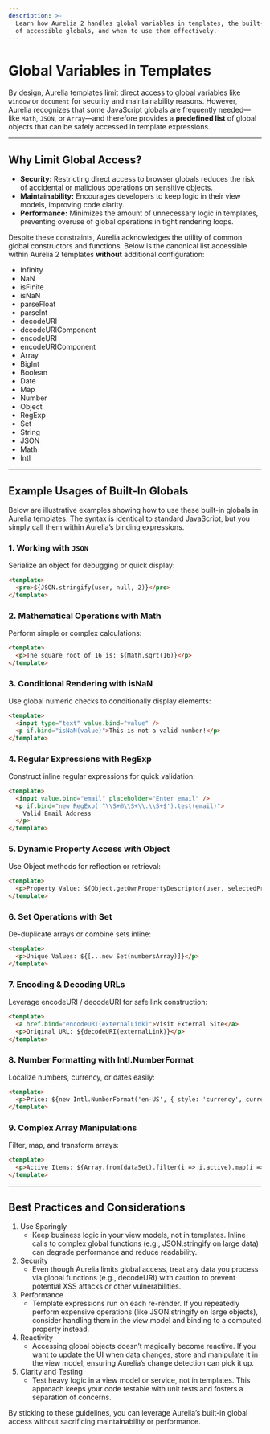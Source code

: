 ```yaml
---
description: >-
  Learn how Aurelia 2 handles global variables in templates, the built-in list
  of accessible globals, and when to use them effectively.
---
```


# Global Variables in Templates

By design, Aurelia templates limit direct access to global variables like `window` or `document` for security and maintainability reasons. However, Aurelia recognizes that some JavaScript globals are frequently needed—like `Math`, `JSON`, or `Array`—and therefore provides a **predefined list** of global objects that can be safely accessed in template expressions.

---

## Why Limit Global Access?

- **Security:** Restricting direct access to browser globals reduces the risk of accidental or malicious operations on sensitive objects.
- **Maintainability:** Encourages developers to keep logic in their view models, improving code clarity.
- **Performance:** Minimizes the amount of unnecessary logic in templates, preventing overuse of global operations in tight rendering loops.

Despite these constraints, Aurelia acknowledges the utility of common global constructors and functions. Below is the canonical list accessible within Aurelia 2 templates **without** additional configuration:

- Infinity
- NaN
- isFinite
- isNaN
- parseFloat
- parseInt
- decodeURI
- decodeURIComponent
- encodeURI
- encodeURIComponent
- Array
- BigInt
- Boolean
- Date
- Map
- Number
- Object
- RegExp
- Set
- String
- JSON
- Math
- Intl

---

## Example Usages of Built-In Globals

Below are illustrative examples showing how to use these built-in globals in Aurelia templates. The syntax is identical to standard JavaScript, but you simply call them within Aurelia’s binding expressions.

### 1. Working with `JSON`

Serialize an object for debugging or quick display:

```html
<template>
  <pre>${JSON.stringify(user, null, 2)}</pre>
</template>
```

### 2. Mathematical Operations with Math

Perform simple or complex calculations:

```html
<template>
  <p>The square root of 16 is: ${Math.sqrt(16)}</p>
</template>
```

### 3. Conditional Rendering with isNaN

Use global numeric checks to conditionally display elements:

```html
<template>
  <input type="text" value.bind="value" />
  <p if.bind="isNaN(value)">This is not a valid number!</p>
</template>
```

### 4. Regular Expressions with RegExp

Construct inline regular expressions for quick validation:

```html
<template>
  <input value.bind="email" placeholder="Enter email" />
  <p if.bind="new RegExp('^\\S+@\\S+\\.\\S+$').test(email)">
    Valid Email Address
  </p>
</template>
```

### 5. Dynamic Property Access with Object

Use Object methods for reflection or retrieval:

```html
<template>
  <p>Property Value: ${Object.getOwnPropertyDescriptor(user, selectedProp)?.value}</p>
</template>
```

### 6. Set Operations with Set

De-duplicate arrays or combine sets inline:

```html
<template>
  <p>Unique Values: ${[...new Set(numbersArray)]}</p>
</template>
```

### 7. Encoding & Decoding URLs

Leverage encodeURI / decodeURI for safe link construction:

```html
<template>
  <a href.bind="encodeURI(externalLink)">Visit External Site</a>
  <p>Original URL: ${decodeURI(externalLink)}</p>
</template>
```

### 8. Number Formatting with Intl.NumberFormat

Localize numbers, currency, or dates easily:

```html
<template>
  <p>Price: ${new Intl.NumberFormat('en-US', { style: 'currency', currency: 'USD' }).format(price)}</p>
</template>
```

### 9. Complex Array Manipulations

Filter, map, and transform arrays:

```html
<template>
  <p>Active Items: ${Array.from(dataSet).filter(i => i.active).map(i => i.name).join(', ')}</p>
</template>
```

---

## Best Practices and Considerations

1. Use Sparingly
   - Keep business logic in your view models, not in templates. Inline calls to complex global functions (e.g., JSON.stringify on large data) can degrade performance and reduce readability.
2. Security
   - Even though Aurelia limits global access, treat any data you process via global functions (e.g., decodeURI) with caution to prevent potential XSS attacks or other vulnerabilities.
3. Performance
   - Template expressions run on each re-render. If you repeatedly perform expensive operations (like JSON.stringify on large objects), consider handling them in the view model and binding to a computed property instead.
4. Reactivity
   - Accessing global objects doesn’t magically become reactive. If you want to update the UI when data changes, store and manipulate it in the view model, ensuring Aurelia’s change detection can pick it up.
5. Clarity and Testing
   - Test heavy logic in a view model or service, not in templates. This approach keeps your code testable with unit tests and fosters a separation of concerns.

By sticking to these guidelines, you can leverage Aurelia’s built-in global access without sacrificing maintainability or performance.
